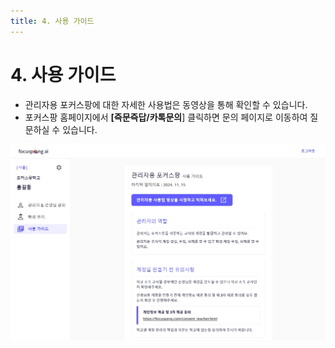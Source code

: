 ```yaml
---
title: 4. 사용 가이드
---
```


# 4. 사용 가이드

- 관리자용 포커스팡에 대한 자세한 사용법은 동영상을 통해 확인할 수 있습니다.
- 포커스팡 홈페이지에서 **[즉문즉답/카톡문의**] 클릭하면 문의 페이지로 이동하여 질문하실 수 있습니다.

![](/img/manager_1-4.jpg)
